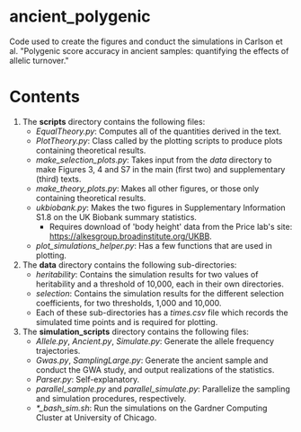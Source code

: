 # ancient_polygenic
Code used to create the figures and conduct the simulations in Carlson et al. "Polygenic score accuracy in ancient samples: quantifying the effects of allelic turnover."

# Contents

1. The **scripts** directory contains the following files:
    - *EqualTheory.py*: Computes all of the quantities derived in the text.
    - *PlotTheory.py*: Class called by the plotting scripts to produce plots containing theoretical results.
    - *make_selection_plots.py*: Takes input from the *data* directory to make Figures 3, 4
    and S7 in the main (first two) and supplementary (third) texts.
    - *make_theory_plots.py*: Makes all other figures, or those only containing theoretical results.
    - *ukbiobank.py*: Makes the two figures in Supplementary Information S1.8 on the UK
    Biobank summary statistics.
        - Requires download of 'body height' data from the Price lab's site: https://alkesgroup.broadinstitute.org/UKBB.
    - *plot_simulations_helper.py*: Has a few functions that are used in plotting.
2. The **data** directory contains the following sub-directories:
    - *heritability*: Contains the simulation results for two values of heritability and
    a threshold of 10,000, each in their own directories.
    - *selection*: Contains the simulation results for the different selection coefficients,
    for two thresholds, 1,000 and 10,000.
    - Each of these sub-directories has a *times.csv* file which records the simulated
    time points and is required for plotting.
3. The **simulation_scripts** directory contains the following files:
    - *Allele.py*, *Ancient.py*, *Simulate.py*: Generate the allele frequency trajectories.
    - *Gwas.py*, *SamplingLarge.py*: Generate the ancient sample and conduct the GWA study, and output 
    realizations of the statistics.
    - *Parser.py*: Self-explanatory.
    - *parallel_sample.py* and *parallel_simulate.py*: Parallelize the sampling and simulation
    procedures, respectively.
    - *\*\_bash\_sim\.sh*: Run the simulations on the Gardner Computing Cluster at University of Chicago.
